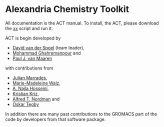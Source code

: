 Alexandria Chemistry Toolkit
============================

All documentation is the ACT manual. 
To install, the ACT, please download the [xx](install_act) script and run it.

ACT is begin developed by

+ [David van der Spoel](https://github.com/dspoel) (team leader),
+ [Mohammad Ghahremanpour](https://github.com/mmghahremanpour) and
+ [Paul J. van Maaren](https://github.com/maaren)

with contributions from

+ [Julian Marrades](https://github.com/jCodingStuff),
+ [Marie-Madeleine Walz](https://github.com/MMW1),
+ [A. Najla Hosseini](https://github.com/najla23),
+ [Kristian Kriz](https://github.com/kkriz26),
+ [Alfred T. Nordman](https://github.com/pastaalfredo) and
+ [Oskar Tegby](https://github.com/OskarTegby)

In addition there are many past contributions to the GROMACS part of the code by developers from that software package.


